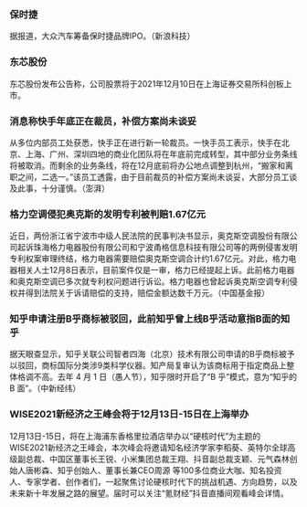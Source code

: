 ### 保时捷
据报道，大众汽车筹备保时捷品牌IPO。（新浪科技）
### 东芯股份
东芯股份发布公告称，公司股票将于2021年12月10日在上海证券交易所科创板上市。
### 消息称快手年底正在裁员，补偿方案尚未谈妥
从多位内部员工处获悉，快手正在进行新一轮裁员。一快手员工表示，快手在北京、上海、广州、深圳四地的商业化团队将在年底前完成转型，其中部分业务条线将被取消。而剩余的业务条线，将在12月底前将办公地点调整到杭州，“搬家和离职之间，二选一。”该员工透露，由于目前裁员的补偿方案尚未谈妥，大部分员工谈及此事，十分谨慎。（澎湃）
### 格力空调侵犯奥克斯的发明专利被判赔1.67亿元
近日，两份浙江省宁波市中级人民法院的民事判决书显示，奥克斯空调股份有限公司起诉珠海格力电器股份有限公司和宁波甬格信息科技有限公司等的两例侵害发明专利权案审理终结，格力电器需要赔偿奥克斯空调合计约1.67亿元。对此，格力电器相关人士12月8日表示，目前案件仅是一审，格力已经提起上诉。此前格力电器和奥克斯空调已多次就专利权问题进行诉讼。格力电器也曾起诉奥克斯空调专利侵权并得到法院关于诉请赔偿的支持，赔偿金额达数千万元。（中国基金报）
### 知乎申请注册B乎商标被驳回，此前知乎曾上线B乎活动意指B面的知乎
据天眼查显示，知乎关联公司智者四海（北京）技术有限公司申请的B乎商标被予以驳回，商标国际分类涉9类科学仪器。知产局复审认为该商标用于指定商品上整体格调不高。去年 4 月 1 日（愚人节），知乎限时开启了“B 乎”模式，意为“知乎的 B 面”。（中新经纬）
### WISE2021新经济之王峰会将于12月13日-15日在上海举办
12月13日-15日，将在上海浦东香格里拉酒店举办以“硬核时代”为主题的WISE2021新经济之王峰会，本次峰会将邀请知名经济学家李稻葵、英特尔全球高级副总裁、中国区董事长王锐、小米集团总裁王翔、抖音副总裁支颖、元气森林创始人唐彬森、知乎创始人、董事长兼CEO周源 等100多位商业大咖、知名投资人、专家学者、创作者们，一起聚焦讨论硬核时代下的挑战机遇、方向趋势，以及未来新十年发展之路的展望。届时可以关注“氪财经”抖音直播间观看峰会详情。
